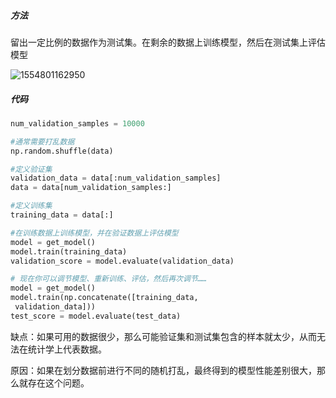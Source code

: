 ##### 方法

留出一定比例的数据作为测试集。在剩余的数据上训练模型，然后在测试集上评估模型

![1554801162950](C:\Users\26910\AppData\Roaming\Typora\typora-user-images\1554801162950.png)

##### 代码

```python
num_validation_samples = 10000

#通常需要打乱数据
np.random.shuffle(data) 

#定义验证集
validation_data = data[:num_validation_samples] 
data = data[num_validation_samples:]

#定义训练集
training_data = data[:] 

#在训练数据上训练模型，并在验证数据上评估模型
model = get_model() 
model.train(training_data)
validation_score = model.evaluate(validation_data)

# 现在你可以调节模型、重新训练、评估，然后再次调节……
model = get_model() 
model.train(np.concatenate([training_data,
 validation_data]))
test_score = model.evaluate(test_data)
```

缺点：如果可用的数据很少，那么可能验证集和测试集包含的样本就太少，从而无法在统计学上代表数据。

原因：如果在划分数据前进行不同的随机打乱，最终得到的模型性能差别很大，那么就存在这个问题。

